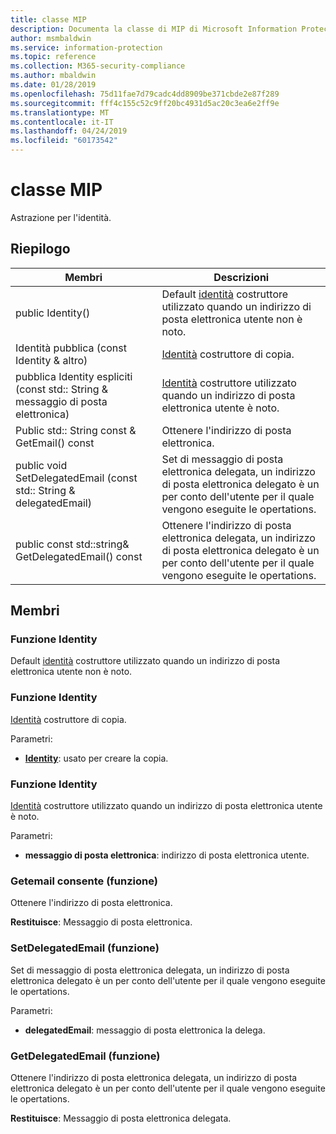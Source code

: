```yaml
---
title: classe MIP
description: Documenta la classe di MIP di Microsoft Information Protection (MIP) SDK.
author: msmbaldwin
ms.service: information-protection
ms.topic: reference
ms.collection: M365-security-compliance
ms.author: mbaldwin
ms.date: 01/28/2019
ms.openlocfilehash: 75d11fae7d79cadc4dd8909be371cbde2e87f289
ms.sourcegitcommit: fff4c155c52c9ff20bc4931d5ac20c3ea6e2ff9e
ms.translationtype: MT
ms.contentlocale: it-IT
ms.lasthandoff: 04/24/2019
ms.locfileid: "60173542"
---
```

# <a name="class-mipidentity"></a>classe MIP 
Astrazione per l'identità.
  
## <a name="summary"></a>Riepilogo
 Membri                        | Descrizioni                                
--------------------------------|---------------------------------------------
public Identity()  |  Default [identità](class_mip_identity.md) costruttore utilizzato quando un indirizzo di posta elettronica utente non è noto.
Identità pubblica (const Identity & altro)  |  [Identità](class_mip_identity.md) costruttore di copia.
pubblica Identity espliciti (const std:: String & messaggio di posta elettronica)  |  [Identità](class_mip_identity.md) costruttore utilizzato quando un indirizzo di posta elettronica utente è noto.
Public std:: String const & GetEmail() const  |  Ottenere l'indirizzo di posta elettronica.
public void SetDelegatedEmail (const std:: String & delegatedEmail)  |  Set di messaggio di posta elettronica delegata, un indirizzo di posta elettronica delegato è un per conto dell'utente per il quale vengono eseguite le opertations.
public const std::string& GetDelegatedEmail() const  |  Ottenere l'indirizzo di posta elettronica delegata, un indirizzo di posta elettronica delegato è un per conto dell'utente per il quale vengono eseguite le opertations.
  
## <a name="members"></a>Membri
  
### <a name="identity-function"></a>Funzione Identity
Default [identità](class_mip_identity.md) costruttore utilizzato quando un indirizzo di posta elettronica utente non è noto.
  
### <a name="identity-function"></a>Funzione Identity
[Identità](class_mip_identity.md) costruttore di copia.

Parametri:  
* **[Identity](class_mip_identity.md)**: usato per creare la copia.


  
### <a name="identity-function"></a>Funzione Identity
[Identità](class_mip_identity.md) costruttore utilizzato quando un indirizzo di posta elettronica utente è noto.

Parametri:  
* **messaggio di posta elettronica**: indirizzo di posta elettronica utente.


  
### <a name="getemail-function"></a>Getemail consente (funzione)
Ottenere l'indirizzo di posta elettronica.

  
**Restituisce**: Messaggio di posta elettronica.
  
### <a name="setdelegatedemail-function"></a>SetDelegatedEmail (funzione)
Set di messaggio di posta elettronica delegata, un indirizzo di posta elettronica delegato è un per conto dell'utente per il quale vengono eseguite le opertations.

Parametri:  
* **delegatedEmail**: messaggio di posta elettronica la delega.


  
### <a name="getdelegatedemail-function"></a>GetDelegatedEmail (funzione)
Ottenere l'indirizzo di posta elettronica delegata, un indirizzo di posta elettronica delegato è un per conto dell'utente per il quale vengono eseguite le opertations.

  
**Restituisce**: Messaggio di posta elettronica delegata.